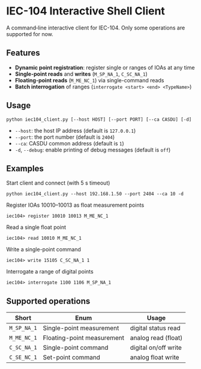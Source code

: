 # IEC-104 Interactive Shell Client

A command‐line interactive client for IEC-104. Only some operations are supported for now.

## Features

- **Dynamic point registration**: register single or ranges of IOAs at any time  
- **Single-point reads** and **writes** (`M_SP_NA_1`, `C_SC_NA_1`)  
- **Floating-point reads** (`M_ME_NC_1`) via single-command reads  
- **Batch interrogation** of ranges (`interrogate <start> <end> <TypeName>`)

## Usage

``python iec104_client.py [--host HOST] [--port PORT] [--ca CASDU] [-d]``

* `--host`: the host IP address (default is `127.0.0.1`)
* `--port`: the port number (default is `2404`)
* `--ca`: CASDU common address (default is `1`)
* `-d`, `--debug`: enable printing of debug messages (default is `off`)

## Examples

Start client and connect (with 5 s timeout)

``python iec104_client.py --host 192.168.1.50 --port 2404 --ca 10 -d``

Register IOAs 10010–10013 as float measurement points

``iec104> register 10010 10013 M_ME_NC_1``

Read a single float point

``iec104> read 10010 M_ME_NC_1``

Write a single-point command

``iec104> write 15105 C_SC_NA_1 1``

Interrogate a range of digital points

``iec104> interrogate 1100 1106 M_SP_NA_1``

## Supported operations

| Short       | Enum                       | Usage                |
| ----------- | -------------------------- | -------------------- |
| `M_SP_NA_1` | Single-point measurement   | digital status read  |
| `M_ME_NC_1` | Floating-point measurement | analog read (float)  |
| `C_SC_NA_1` | Single-point command       | digital on/off write |
| `C_SE_NC_1` | Set-point command          | analog float write   |
